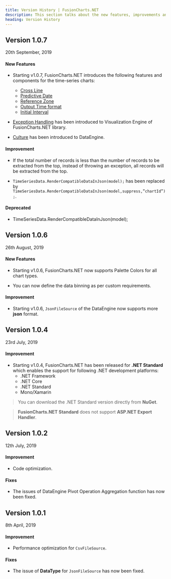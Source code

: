 ```yaml
---
title: Version History | FusionCharts.NET
description: This section talks about the new features, improvements and fixes for v1.0.7.
heading: Version History
---
```


<h2 class="sub-heading">Version 1.0.7</h2>

<p class="release-date">20th September, 2019</p>

<h4 class="sub-heading">New Features</h4>

- Starting v1.0.7, FusionCharts.NET introduces the following features and components for the time-series charts:

  - [Cross Line](/fusioncharts-aspnet-visualization/components/fusiontime-components/crossline-in-fcnet)
  - [Predictive Date](/fusioncharts-aspnet-visualization/components/fusiontime-components/predictive-data-in-fcnet)
  - [Reference Zone](/fusioncharts-aspnet-visualization/components/fusiontime-components/reference-zone-in-fcnet)
  - [Output Time format](/fusioncharts-aspnet-visualization/api-reference-net/visualization-api-net#output-time-format)
  - [Initial Interval](/fusioncharts-aspnet-visualization/api-reference-net/visualization-api-net#initial-interval)

- [Exception Handling](/fusioncharts-aspnet-visualization/getting-started/exception-handling-in-fcnet) has been introduced to Visualization Engine of FusionCharts.NET library.

- [Culture](/fusioncharts-aspnet-visualization/data-engine/culture) has been introduced to DataEngine.

<h4>Improvement</h4>

- If the total number of records is less than the number of records to be extracted from the top, instead of throwing an exception, all records will be extracted from the top.

- `TimeSeriesData.RenderCompatibleDataInJson(model);` has been replaced by `TimeSeriesData.RenderCompatibleDataInJson(model,suppress,”chartId”);`.

<h4>Deprecated</h4>

- TimeSeriesData.RenderCompatibleDataInJson(model);

<h2 class="sub-heading">Version 1.0.6</h2>

<p class="release-date">26th August, 2019</p>

<h4 class="sub-heading">New Features</h4>

- Starting v1.0.6, FusionCharts.NET now supports Palette Colors for all chart types.

- You can now define the data binning as per custom requirements.

<h4>Improvement</h4>

- Starting v1.0.6, `JsonFileSource` of the DataEngine now supports more **json** format.

<h2 class="sub-heading">Version 1.0.4</h2>

<p class="release-date">23rd July, 2019</p>

<h4 class="sub-heading">Improvement</h4>

- Starting v1.0.4, FusionCharts.NET has been released for **.NET Standard** which enables the support for following .NET development platforms:
  - .NET Framework
  - .NET Core
  - .NET Standard
  - Mono/Xamarin

> You can download the .NET Standard version directly from **NuGet**.

> **FusionCharts.NET Standard** does not support **ASP.NET Export Handler**.

<h2 class="sub-heading">Version 1.0.2</h2>

<p class="release-date">12th July, 2019</p>

<h4 class="sub-heading">Improvement</h4>

- Code optimization.

<h4>Fixes</h4>

- The issues of DataEngine Pivot Operation Aggregation function has now been fixed.

<h2 class="sub-heading">Version 1.0.1</h2>

<p class="release-date">8th April, 2019</p>

<h4 class="sub-heading">Improvement</h4>

- Performance optimization for `CsvFileSource`.

<h4>Fixes</h4>

- The issue of **DataType** for `JsonFileSource` has now been fixed.
